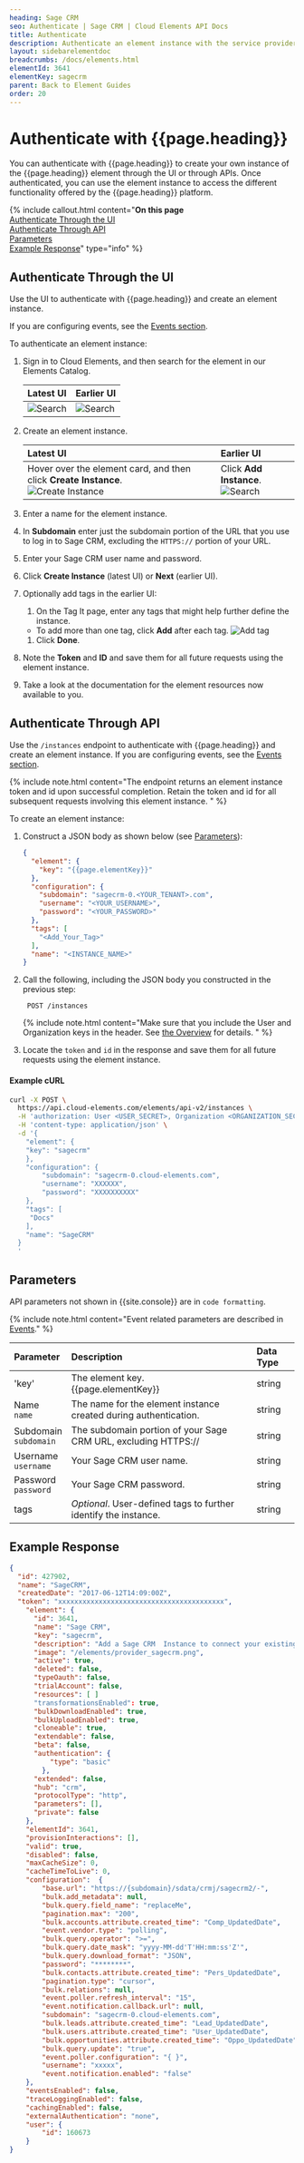 ```yaml
---
heading: Sage CRM
seo: Authenticate | Sage CRM | Cloud Elements API Docs
title: Authenticate
description: Authenticate an element instance with the service provider
layout: sidebarelementdoc
breadcrumbs: /docs/elements.html
elementId: 3641
elementKey: sagecrm
parent: Back to Element Guides
order: 20
---
```


# Authenticate with {{page.heading}}

You can authenticate with {{page.heading}} to create your own instance of the {{page.heading}} element through the UI or through APIs. Once authenticated, you can use the element instance to access the different functionality offered by the {{page.heading}} platform.

{% include callout.html content="<strong>On this page</strong></br><a href=#authenticate-through-the-ui>Authenticate Through the UI</a></br><a href=#authenticate-through-api>Authenticate Through API</a></br><a href=#parameters>Parameters</a></br><a href=#example-response>Example Response</a>" type="info" %}

## Authenticate Through the UI

Use the UI to authenticate with {{page.heading}} and create an element instance.

If you are configuring events, see the [Events section](events.html).

To authenticate an element instance:

1. Sign in to Cloud Elements, and then search for the element in our Elements Catalog.

    | Latest UI | Earlier UI  |
    | :------------- | :------------- |
    |  ![Search](../img/Element-Search2.png)  |  ![Search](../img/Element-Search.png)  |

3. Create an element instance.

    | Latest UI | Earlier UI  |
    | :------------- | :------------- |
    | Hover over the element card, and then click __Create Instance__.</br> ![Create Instance](../img/Create-Instance.gif)  | Click __Add Instance__.</br> ![Search](../img/Add-Instance.png)  |

5. Enter a name for the element instance.
6. In **Subdomain** enter just the subdomain portion of the URL that you use to log in to Sage CRM, excluding the `HTTPS://` portion of your URL.
7. Enter your Sage CRM user name and password.
7. Click __Create Instance__ (latest UI) or __Next__ (earlier UI).
8. Optionally add tags in the earlier UI:
     1. On the Tag It page, enter any tags that might help further define the instance.
      * To add more than one tag, click __Add__ after each tag.
      ![Add tag](../img/Add-Tag.png)
     1. Click __Done__.
9. Note the **Token** and **ID** and save them for all future requests using the element instance.
8. Take a look at the documentation for the element resources now available to you.

## Authenticate Through API

Use the `/instances` endpoint to authenticate with {{page.heading}} and create an element instance. If you are configuring events, see the [Events section](events.html).

{% include note.html content="The endpoint returns an element instance token and id upon successful completion. Retain the token and id for all subsequent requests involving this element instance.  " %}

To create an element instance:

1. Construct a JSON body as shown below (see [Parameters](#parameters)):


    ```json
    {
      "element": {
        "key": "{{page.elementKey}}"
      },
      "configuration": {
        "subdomain": "sagecrm-0.<YOUR_TENANT>.com",
        "username": "<YOUR_USERNAME>",
        "password": "<YOUR_PASSWORD>"
      },
      "tags": [
        "<Add_Your_Tag>"
      ],
      "name": "<INSTANCE_NAME>"
    }
    ```

1. Call the following, including the JSON body you constructed in the previous step:

        POST /instances

    {% include note.html content="Make sure that you include the User and Organization keys in the header. See <a href=index.html#authenticating-with-cloud-elements>the Overview</a> for details. " %}

1. Locate the `token` and `id` in the response and save them for all future requests using the element instance.

#### Example cURL

```bash
curl -X POST \
  https://api.cloud-elements.com/elements/api-v2/instances \
  -H 'authorization: User <USER_SECRET>, Organization <ORGANIZATION_SECRET>' \
  -H 'content-type: application/json' \
  -d '{
    "element": {
  	"key": "sagecrm"
    },
    "configuration": {
    	"subdomain": "sagecrm-0.cloud-elements.com",
    	"username": "XXXXXX",
    	"password": "XXXXXXXXXX"
    },
    "tags": [
  	 "Docs"
    ],
    "name": "SageCRM"
  }
  '
```
## Parameters

API parameters not shown in {{site.console}} are in `code formatting`.

{% include note.html content="Event related parameters are described in <a href=events.html>Events</a>." %}

| Parameter | Description   | Data Type |
| :------------- | :------------- | :------------- |
| 'key' | The element key.</br>{{page.elementKey}}  | string  |
|  Name</br>`name` |  The name for the element instance created during authentication.   | string  |
| Subdomain</br>`subdomain` | The subdomain portion of your Sage CRM URL, excluding HTTPS:// |string |
| Username</br>`username` | Your Sage CRM user name. |  string |
| Password</br>`password` | Your Sage CRM password. | string |
| tags | *Optional*. User-defined tags to further identify the instance. | string |

## Example Response

```json
{
  "id": 427902,
  "name": "SageCRM",
  "createdDate": "2017-06-12T14:09:00Z",
  "token": "xxxxxxxxxxxxxxxxxxxxxxxxxxxxxxxxxxxxxxxxx",
    "element": {
      "id": 3641,
      "name": "Sage CRM",
      "key": "sagecrm",
      "description": "Add a Sage CRM  Instance to connect your existing Sage account to the SageCRM Hub, allowing you to manage accounts, contacts, leads, opportunities, and users, etc. across multiple Sage Elements. You will need your Sage CRM account information to add an instance.",
      "image": "/elements/provider_sagecrm.png",
      "active": true,
      "deleted": false,
      "typeOauth": false,
      "trialAccount": false,
      "resources": [ ]
      "transformationsEnabled": true,
      "bulkDownloadEnabled": true,
      "bulkUploadEnabled": true,
      "cloneable": true,
      "extendable": false,
      "beta": false,
      "authentication": {
          "type": "basic"
        },
      "extended": false,
      "hub": "crm",
      "protocolType": "http",
      "parameters": [],
      "private": false
    },
    "elementId": 3641,
    "provisionInteractions": [],
    "valid": true,
    "disabled": false,
    "maxCacheSize": 0,
    "cacheTimeToLive": 0,
    "configuration":  {
        "base.url": "https://{subdomain}/sdata/crmj/sagecrm2/-",
        "bulk.add_metadata": null,
        "bulk.query.field_name": "replaceMe",
        "pagination.max": "200",
        "bulk.accounts.attribute.created_time": "Comp_UpdatedDate",
        "event.vendor.type": "polling",
        "bulk.query.operator": ">=",
        "bulk.query.date_mask": "yyyy-MM-dd'T'HH:mm:ss'Z'",
        "bulk.query.download_format": "JSON",
        "password": "********",
        "bulk.contacts.attribute.created_time": "Pers_UpdatedDate",
        "pagination.type": "cursor",
        "bulk.relations": null,
        "event.poller.refresh_interval": "15",
        "event.notification.callback.url": null,
        "subdomain": "sagecrm-0.cloud-elements.com",
        "bulk.leads.attribute.created_time": "Lead_UpdatedDate",
        "bulk.users.attribute.created_time": "User_UpdatedDate",
        "bulk.opportunities.attribute.created_time": "Oppo_UpdatedDate",
        "bulk.query.update": "true",
        "event.poller.configuration": "{ }",
        "username": "xxxxx",
        "event.notification.enabled": "false"
    },
    "eventsEnabled": false,
    "traceLoggingEnabled": false,
    "cachingEnabled": false,
    "externalAuthentication": "none",
    "user": {
        "id": 160673
    }
}
```
